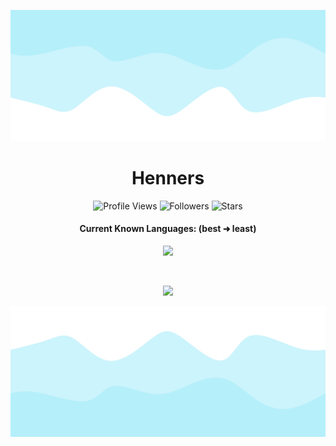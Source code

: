 ![Header](./header.png)

<h1 align="center">Henners</h1>
<a href="https://github.com/hennersgithub"></a>

<p align="center">
  <img height="25" src="https://api.visitorbadge.io/api/visitors?path=https%3A%2F%2Fgithub.com%2Fhennersgithub&labelColor=%23d9e3f0&countColor=%232ccce4" alt="Profile Views"/>
  <img height="25" src="https://img.shields.io/github/followers/hennersgithub?color=A1ECFA&style=for-the-badge&logo=github&label=Follow" alt="Followers"/>
  <img height="25" src="https://img.shields.io/github/stars/hennersgithub?color=A1ECFA&style=for-the-badge&logo=github&label=Stars" alt="Stars"/>
</p>
<h4 align="center">Current Known Languages: (best ➜ least)</h5>
<p align="center">
           <img src="https://skillicons.dev/icons?i=py,electron,nodejs,html,cs,"/>
</p>

<br>

<p align="center">
  <img src="https://github-readme-stats.vercel.app/api/?username=hennersgithub&title_color=A1ECFA&text_color=9f9f9f&show_icons=true&bg_color=00000000&hide_border=true&icon_color=A1ECFA&hide_title=true&count_private=true" />
</p>

![Footer](./footer.png)
